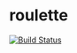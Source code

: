 # roulette

[![Build Status](https://travis-ci.org/Ivan-Veselov/roulette.svg?branch=master)](https://travis-ci.org/Ivan-Veselov/roulette)
